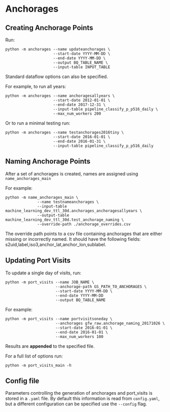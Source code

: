 # Anchorages

## Creating Anchorage Points

Run:
  
    python -m anchorages --name updateanchorages \
                         --start-date YYYY-MM-DD \
                         --end-date YYYY-MM-DD \
                         --output BQ_TABLE_NAME \
                         --input-table INPUT_TABLE

Standard dataflow options can also be specified.

For example, to run all years:

    python -m anchorages --name anchoragesallyears \
                         --start-date 2012-01-01 \
                         --end-date 2017-12-31 \
                         --input-table pipeline_classify_p_p516_daily \
                         --max_num_workers 200

Or to run a minimal testing run:

    python -m anchorages --name testanchorages2016tiny \
                         --start-date 2016-01-01 \
                         --end-date 2016-01-31 \
                         --input-table pipeline_classify_p_p516_daily 


## Naming Anchorage Points

After a set of anchorages is created, names are assigned using `name_anchorages_main`

For example:

    python -m name_anchorages_main \
                  --name testnameanchorages \
                  --input-table machine_learning_dev_ttl_30d.anchorages_anchoragesallyears \
                  --output-table machine_learning_dev_ttl_30d.test_anchorage_naming \
                  --override-path ./anchorage_overrides.csv

The override path points to a csv file containing anchorages that are either missing or incorrectly named.
It should have the following fields: s2uid,label,iso3,anchor_lat,anchor_lon,sublabel.


## Updating Port Visits

To update a single day of visits, run:

    python -m port_visits --name JOB_NAME \
                          --anchorage-path GS_PATH_TO_ANCHORAGES \
                          --start-date YYYY-MM-DD \
                          --end-date YYYY-MM-DD 
                          --output BQ_TABLE_NAME

For example:

    python -m port_visits --name portvisitsoneday \
                          --anchorages gfw_raw.anchorage_naming_20171026 \
                          --start-date 2016-01-01 \
                          --end-date 2016-01-01 \
                          --max_num_workers 100

Results are **appended** to the specified file.

For a full list of options run:

    python -m port_visits_main -h


## Config file

Parameters controlling the generation of anchorages and port_visits is stored
in a `.yaml` file. By default this information is read from `config.yaml`, but
a different configuration can be specified use the `--config` flag.

